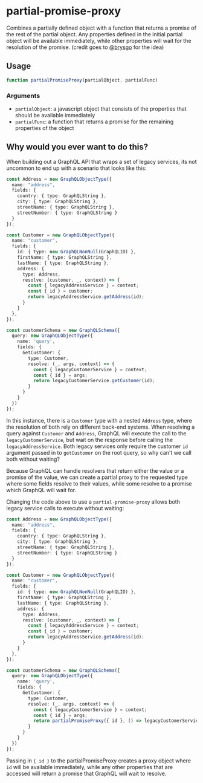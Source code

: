 # partial-promise-proxy

Combines a partially defined object with a function that returns a promise of the rest of the partial object. Any properties defined in the initial partial object will be available immediately, while other properties will wait for the resolution of the promise. (credit goes to [@brysgo](https://github.com/brysgo) for the idea)

## Usage

```typescript
function partialPromiseProxy(partialObject, partialFunc)
```

### Arguments

- `partialObject`: a javascript object that consists of the properties that should be available immediately
- `partialFunc`: a function that returns a promise for the remaining properties of the object

## Why would you ever want to do this?

When building out a GraphQL API that wraps a set of legacy services, its not uncommon to end up with a scenario that looks like this:
```typescript
const Address = new GraphQLObjectType({
  name: "address",
  fields: {
    country: { type: GraphQLString },
    city: { type: GraphQLString },
    streetName: { type: GraphQLString },
    streetNumber: { type: GraphQLString }
  }
});

const Customer = new GraphQLObjectType({
  name: "customer",
  fields: {
    id: { type: new GraphQLNonNull(GraphQLID) },
    firstName: { type: GraphQLString },
    lastName: { type: GraphQLString },
    address: { 
      type: Address,
      resolve: (customer, _, context) => {
        const { legacyAddressService } = context;
        const { id } = customer;
        return legacyAddressService.getAddress(id);
      } 
    }
  },
});

const customerSchema = new GraphQLSchema({
  query: new GraphQLObjectType({
    name: 'query',
    fields: {
      GetCustomer: {
        type: Customer,
        resolve: (_, args, context) => {
          const { legacyCustomerService } = context;
          const { id } = args;
          return legacyCustomerService.getCustomer(id);
        }
      }
    }
  })
});
```
In this instance, there is a `Customer` type with a nested `Address` type, where the resolution of both rely on different back-end systems. When resolving a query against `Customer` and `Address`, GraphQL will execute the call to the `legacyCustomerService`, but wait on the response before calling the `legacyAddressService`. Both legacy services only require the customer `id` argument passed in to `getCustomer` on the root query, so why can't we call both without waiting?

Because GraphQL can handle resolvers that return either the value or a promise of the value, we can create a partial proxy to the requested type where some fields resolve to their values, while some resolve to a promise which GraphQL will wait for. 

Changing the code above to use a `partial-promise-proxy` allows both legacy service calls to execute without waiting:
```typescript
const Address = new GraphQLObjectType({
  name: "address",
  fields: {
    country: { type: GraphQLString },
    city: { type: GraphQLString },
    streetName: { type: GraphQLString },
    streetNumber: { type: GraphQLString }
  }
});

const Customer = new GraphQLObjectType({
  name: "customer",
  fields: {
    id: { type: new GraphQLNonNull(GraphQLID) },
    firstName: { type: GraphQLString },
    lastName: { type: GraphQLString },
    address: { 
      type: Address,
      resolve: (customer, _, context) => {
        const { legacyAddressService } = context;
        const { id } = customer;
        return legacyAddressService.getAddress(id);
      } 
    }
  },
});

const customerSchema = new GraphQLSchema({
  query: new GraphQLObjectType({
    name: 'query',
    fields: {
      GetCustomer: {
        type: Customer,
        resolve: (_, args, context) => {
          const { legacyCustomerService } = context;
          const { id } = args;
          return partialPromiseProxy({ id }, () => legacyCustomerService.getCustomer(id)); // <-- wrap the promise in a partial proxy
        }
      }
    }
  })
});
```

Passing in `{ id }` to the partialPromiseProxy creates a proxy object where `id` will be available immediately, while any other properties that are accessed will return a promise that GraphQL will wait to resolve. 
